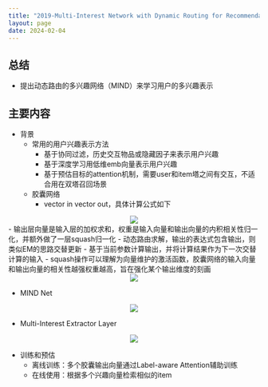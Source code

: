 ```yaml
---
title: "2019-Multi-Interest Network with Dynamic Routing for Recommendation at Tmall"
layout: page
date: 2024-02-04
---
```


## 总结

- 提出动态路由的多兴趣网络（MIND）来学习用户的多兴趣表示


## 主要内容

- 背景
    - 常用的用户兴趣表示方法
        - 基于协同过滤，历史交互物品或隐藏因子来表示用户兴趣
        - 基于深度学习用低维emb向量表示用户兴趣
        - 基于预估目标的attention机制，需要user和item塔之间有交互，不适合用在双塔召回场景
    - 胶囊网络
        - vector in vector out，具体计算公式如下
<div style="text-align: center"><img src="/wiki/attach/images/MIND-01.png" style="max-width:300px"></div>
        - 输出层向量是输入层的加权求和，权重是输入向量和输出向量的内积相关性归一化，并额外做了一层squash归一化
        - 动态路由求解，输出的表达式包含输出，则类似EM的思路交替更新
        - 基于当前参数计算输出，并将计算结果作为下一次交替计算的输入
        - squash操作可以理解为向量维护的激活函数，胶囊网络的输入向量和输出向量的相关性越强权重越高，旨在强化某个输出维度的刻画
<div style="text-align: center"><img src="/wiki/attach/images/MIND-02.png" style="max-width:600px"></div>


- MIND Net

<div style="text-align: center"><img src="/wiki/attach/images/MIND-03.png" style="max-width:800px"></div>


- Multi-Interest Extractor Layer

<div style="text-align: center"><img src="/wiki/attach/images/MIND-04.png" style="max-width:600px"></div>

- 训练和预估
    - 离线训练：多个胶囊输出向量通过Label-aware Attention辅助训练
    - 在线使用：根据多个兴趣向量检索相似的item